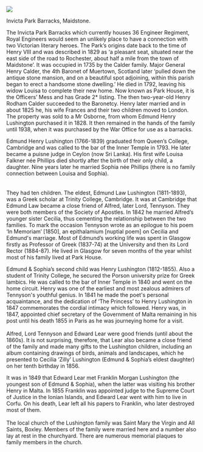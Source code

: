 <a href="https://juncture-digital.org"><img src="https://juncture-digital.org/images/ve-button.png"></a>
<param ve-config title="Invicta Park Barracks" author="xxx" layout="vtl" 
banner="/images/banners/19c.jpg">

Invicta Park Barracks, Maidstone. 

<param ve-entity eid="Q213180" aliases="Maidstone">
<param ve-entity eid="Q301948" aliases="Boxley">

The Invicta Park Barracks which currently houses 36 Engineer Regiment, Royal Engineers would seem an unlikely place to have a connection with two Victorian literary heroes. The Park’s origins date back to the time of Henry VIII and was described in 1829 as ‘a pleasant seat, situated near the east side of the road to Rochester, about half a mile from the town of Maidstone’. It was occupied in 1735 by the Calder family. Major General Henry Calder, the 4th Baronet of Muertown, Scotland later ‘pulled down the antique stone mansion, and on a beautiful spot adjoining, within this parish began to erect a handsome stone dwelling.’ He died in 1792, leaving his widow Louisa to complete their new home. Now known as Park House, it is the Officers’ Mess and has Grade 2* listing. The then two-year-old Henry Rodham Calder succeeded to the Baronetcy. Henry later married and in about 1825 he, his wife Frances and their two children moved to London. The property was sold to a Mr Osborne, from whom Edmund Henry Lushington purchased it in 1828. It then remained in the hands of the family until 1938, when it was purchased by the War Office for use as a barracks. 
<param ve-image url="https://upload.wikimedia.org/wikipedia/commons/d/d8/Park_House%2C_Maidstone.jpg" label="Park House, Invicta Park, Maidstone" attribution="Brigitt Vose" license="CC BY-SA 2.0">

Edmund Henry Lushington (1766-1839) graduated from Queen’s College, Cambridge and was called to the bar of the Inner Temple in 1793. He later became a puisne judge in Ceylon (now Sri Lanka). His first wife Louisa Falkner née Phillips died shortly after the birth of their only child, a daughter. Nine years later he married Sophia née Phillips (there is no family connection between Louisa and Sophia).  
<br><br> 
They had ten children. The eldest, Edmund Law Lushington (1811-1893), was a Greek scholar at Trinity College, Cambridge. It was at Cambridge that Edmund Law became a close friend of Alfred, later Lord, Tennyson. They were both members of the Society of Apostles. In 1842 he married Alfred’s younger sister Cecilia, thus cementing the relationship between the two families.  To mark the occasion Tennyson wrote as an epilogue to his poem ‘In Memoriam’ [1850], an epithalamium [nuptial poem] on Cecilia and Edmund's marriage. Most of Edmund’s working life was spent in Glasgow firstly as Professor of Greek (1837-74) at the University and then its Lord Rector (1884-87). He lived in Glasgow for seven months of the year whilst most of his family lived at Park House. 
<param ve-image url="https://upload.wikimedia.org/wikipedia/commons/f/f5/Alfred_Tennyson..jpg" label="Alfred Tennyson" attribution="nach einem Gemälde von P.Krämer herausgegeben von Friedrich Bruckmann Verlag München Berlin., Public domain, via Wikimedia Commons">

Edmund & Sophia’s second child was Henry Lushington (1812-1855). Also a student of Trinity College, he secured the Porson university prize for Greek Iambics. He was called to the bar of Inner Temple in 1840 and went on the home circuit. Henry was one of the earliest and most zealous admirers of Tennyson's youthful genius. In 1841 he made the poet's personal acquaintance, and the dedication of ‘The Princess’ to Henry Lushington in 1847 commemorates the cordial intimacy which followed. Henry was, in 1847, appointed chief secretary of the Government of Malta remaining in his post until his death 1855 in Paris as he was journeying home for a visit. 
<br><br> 
Alfred, Lord Tennyson and Edward Lear were good friends (until about the 1860s). It is not surprising, therefore, that Lear also became a close friend of the family and made many gifts to the Lushington children, including an album containing drawings of birds, animals and landscapes, which he presented to Cecilia ‘Zilly’ Lushington (Edmund & Sophia’s eldest daughter) on her tenth birthday in 1856.  
<param ve-image url="https://upload.wikimedia.org/wikipedia/commons/2/2b/Edward_Lear_drawing.jpg" label="Edward Lear, 1840" attribution="Wilhelm Marstrand, Public domain, via Wikimedia Commons">  

It was in 1849 that Edward Lear met Franklin Morgan Lushington (the youngest son of Edmund & Sophia), when the latter was visiting his brother Henry in Malta. In 1855 Franklin was appointed judge to the Supreme Court of Justice in the Ionian Islands, and Edward Lear went with him to live in Corfu. On his death, Lear left all his papers to Franklin, who later destroyed most of them. 
<br><br> 
The local church of the Lushington family was Saint Mary the Virgin and All Saints, Boxley. Members of the family were married here and a number also lay at rest in the churchyard. There are numerous memorial plaques to family members in the church. 
<param ve-image url="https://upload.wikimedia.org/wikipedia/commons/6/62/St._Mary_and_All_Saints%2C_Boxley%2C_Kent_%283781776139%29.jpg" label="St Mary and All Saints, Boxley" attribution="Robert Cutts from Bristol, England, UK, via Wikimedia Commons" license="CC BY 2.0">

 

 

 
